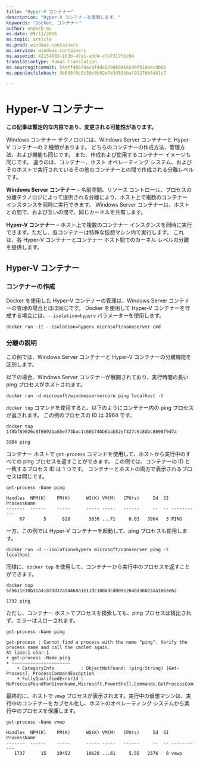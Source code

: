 ```yaml
---
title: "Hyper-V コンテナー"
description: "Hyper-V コンテナーを展開します。"
keywords: "Docker, コンテナー"
author: enderb-ms
ms.date: 09/13/2016
ms.topic: article
ms.prod: windows-containers
ms.service: windows-containers
ms.assetid: 42154683-163b-47a1-add4-c7e7317f1c04
translationtype: Human Translation
ms.sourcegitcommit: 54eff4bb74ac9f4dc870d6046654bf918eac9bb5
ms.openlocfilehash: 3b043f0c8c50c0b92e7e3453bbaf9127bb5d41c7

---
```


# Hyper-V コンテナー

**この記事は暫定的な内容であり、変更される可能性があります。** 

Windows コンテナー テクノロジには、Windows Server コンテナーと Hyper-V コンテナーの 2 種類があります。 どちらのコンテナーの作成方法、管理方法、および機能も同じです。 また、作成および使用するコンテナー イメージも同じです。 違うのは、コンテナー、ホスト オペレーティング システム、およびそのホストで実行されているその他のコンテナーとの間で作成される分離レベルです。

**Windows Server コンテナー** – 名前空間、リソース コントロール、プロセスの分離テクノロジによって提供される分離により、ホスト上で複数のコンテナー インスタンスを同時に実行できます。  Windows Server コンテナーは、ホストとの間で、および互いの間で、同じカーネルを共有します。

**Hyper-V コンテナー** – ホスト上で複数のコンテナー インスタンスを同時に実行できます。ただし、各コンテナーは特殊な仮想マシン内で実行します。 これは、各 Hyper-V コンテナーとコンテナー ホスト間でのカーネル レベルの分離を提供します。

## Hyper-V コンテナー

### コンテナーの作成

Docker を使用した Hyper-V コンテナーの管理は、Windows Server コンテナーの管理の場合とほぼ同じです。 Docker を使用して Hyper-V コンテナーを作成する場合には、`--isolation=hyperv` パラメーターを使用します。

```none
docker run -it --isolation=hyperv microsoft/nanoserver cmd
```

### 分離の説明

この例では、Windows Server コンテナーと Hyper-V コンテナーの分離機能を区別します。 

以下の場合、Windows Server コンテナーが展開されており、実行時間の長い ping プロセスがホストされます。

```none
docker run -d microsoft/windowsservercore ping localhost -t
```

`docker top` コマンドを使用すると、以下のようにコンテナー内の ping プロセスが返されます。 この例のプロセスの ID は 3964 です。

```none
docker top 1f8bf89026c8f66921a55e773bac1c60174bb6bab52ef427c6c8dbc8698f9d7a

3964 ping
```

コンテナー ホストで `get-process` コマンドを使用して、ホストから実行中のすべての ping プロセスを返すことができます。 この例では、コンテナーの ID と一致するプロセス ID は 1 つです。 コンテナーとホストの両方で表示されるプロセスは同じです。

```none
get-process -Name ping

Handles  NPM(K)    PM(K)      WS(K) VM(M)   CPU(s)     Id  SI ProcessName
-------  ------    -----      ----- -----   ------     --  -- -----------
     67       5      820       3836 ...71     0.03   3964   3 PING
```

一方、この例では Hyper-V コンテナーを起動して、ping プロセスも使用します。 

```none
docker run -d --isolation=hyperv microsoft/nanoserver ping -t localhost
```

同様に、`docker top` を使用して、コンテナーから実行中のプロセスを返すことができます。

```none
docker top 5d5611e38b31a41879d37a94468a1e11dc1086dcd009e2640d36023aa1663e62

1732 ping
```

ただし、コンテナー ホストでプロセスを検索しても、ping プロセスは検出されず、エラーはスローされます。

```none
get-process -Name ping

get-process : Cannot find a process with the name "ping". Verify the process name and call the cmdlet again.
At line:1 char:1
+ get-process -Name ping
+ ~~~~~~~~~~~~~~~~~~~~~~
    + CategoryInfo          : ObjectNotFound: (ping:String) [Get-Process], ProcessCommandException
    + FullyQualifiedErrorId : NoProcessFoundForGivenName,Microsoft.PowerShell.Commands.GetProcessCommand
```

最終的に、ホストで `vmwp` プロセスが表示されます。実行中の仮想マシンは、実行中のコンテナーをカプセル化し、ホストのオペレーティング システムから実行中のプロセスを保護します。

```none
get-process -Name vmwp

Handles  NPM(K)    PM(K)      WS(K) VM(M)   CPU(s)     Id  SI ProcessName
-------  ------    -----      ----- -----   ------     --  -- -----------
   1737      15    39452      19620 ...61     5.55   2376   0 vmwp
```



<!--HONumber=Jan17_HO3-->


